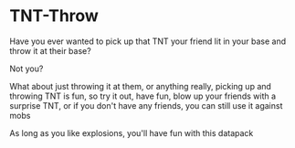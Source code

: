 # TNT-Throw
Have you ever wanted to pick up that TNT your friend lit in your base and throw it at their base?

Not you?

What about just throwing it at them, or anything really, picking up and throwing TNT is fun, so try it out, have fun, blow up your friends with a surprise TNT, or if you don't have any friends, you can still use it against mobs

As long as you like explosions, you'll have fun with this datapack
